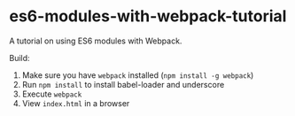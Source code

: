 # es6-modules-with-webpack-tutorial

A tutorial on using ES6 modules with Webpack.

Build:

1. Make sure you have `webpack` installed (`npm install -g webpack`)
2. Run `npm install` to install babel-loader and underscore
3. Execute `webpack`
4. View `index.html` in a browser

